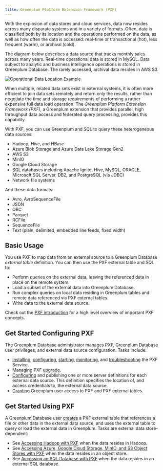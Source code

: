 ```yaml
---
title: Greenplum Platform Extension Framework (PXF)
---
```


<!--
Licensed to the Apache Software Foundation (ASF) under one
or more contributor license agreements.  See the NOTICE file
distributed with this work for additional information
regarding copyright ownership.  The ASF licenses this file
to you under the Apache License, Version 2.0 (the
"License"); you may not use this file except in compliance
with the License.  You may obtain a copy of the License at

  http://www.apache.org/licenses/LICENSE-2.0

Unless required by applicable law or agreed to in writing,
software distributed under the License is distributed on an
"AS IS" BASIS, WITHOUT WARRANTIES OR CONDITIONS OF ANY
KIND, either express or implied.  See the License for the
specific language governing permissions and limitations
under the License.
-->

With the explosion of data stores and cloud services, data now resides across many disparate systems and in a variety of formats. Often, data is classified both by its location and the operations performed on the data, as well as how often the data is accessed:  real-time or transactional (hot), less frequent (warm), or archival (cold).

The diagram below describes a data source that tracks monthly sales across many years. Real-time operational data is stored in MySQL. Data subject to analytic and business intelligence operations is stored in Greenplum Database. The rarely accessed, archival data resides in AWS S3.

![Operational Data Location Example](graphics/datatemp.png "Operational Data Location Example")

When multiple, related data sets exist in external systems, it is often more efficient to join data sets remotely and return only the results, rather than negotiate the time and storage requirements of performing a rather expensive full data load operation. The *Greenplum Platform Extension Framework (PXF)*, a Greenplum extension that provides parallel, high throughput data access and federated query processing, provides this capability.

With PXF, you can use Greenplum and SQL to query these heterogeneous data sources:

- Hadoop, Hive, and HBase
- Azure Blob Storage and Azure Data Lake Storage Gen2
- AWS S3
- MinIO
- Google Cloud Storage
- SQL databases including Apache Ignite, Hive, MySQL, ORACLE, Microsoft SQL Server, DB2, and PostgreSQL (via JDBC)
- Network file systems

And these data formats:

- Avro, AvroSequenceFile
- JSON
- ORC
- Parquet
- RCFile
- SequenceFile
- Text (plain, delimited, embedded line feeds, fixed width)

## <a id="basic_usage"></a> Basic Usage

You use PXF to map data from an external source to a Greenplum Database *external table* definition. You can then use the PXF external table and SQL to:

- Perform queries on the external data, leaving the referenced data in place on the remote system.
- Load a subset of the external data into Greenplum Database.
- Run complex queries on local data residing in Greenplum tables and remote data referenced via PXF external tables.
- Write data to the external data source.

Check out the [PXF introduction](intro_pxf.html) for a high level overview of important PXF concepts.

## <a id="getstart_cfg"></a> Get Started Configuring PXF

The Greenplum Database administrator manages PXF, Greenplum Database user privileges, and external data source configuration. Tasks include:

- [Installing](about_pxf_dir.html), [configuring](instcfg_pxf.html), [starting](cfginitstart_pxf.html), [monitoring](monitor_pxf.html), and [troubleshooting](troubleshooting_pxf.html) the PXF Service.
- Managing PXF [upgrade](upgrade_6.html).
- [Configuring](cfg_server.html) and publishing one or more server definitions for each external data source. This definition specifies the location of, and access credentials to, the external data source. 
- [Granting](using_pxf.html) Greenplum user access to PXF and PXF external tables.

## <a id="getstart_user"></a> Get Started Using PXF

A Greenplum Database user [creates](intro_pxf.html#create_external_table) a PXF external table that references a file or other data in the external data source, and uses the external table to query or load the external data in Greenplum. Tasks are external data store-dependent:

- See [Accessing Hadoop with PXF](access_hdfs.html) when the data resides in Hadoop.
- See [Accessing Azure, Google Cloud Storage, MinIO, and S3 Object Stores with PXF](access_objstore.html) when the data resides in an object store.
- See [Accessing an SQL Database with PXF](jdbc_pxf.html) when the data resides in an external SQL database.

